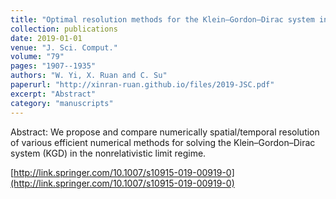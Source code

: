 ```yaml
---
title: "Optimal resolution methods for the Klein–Gordon–Dirac system in the nonrelativistic limit regime"
collection: publications
date: 2019-01-01
venue: "J. Sci. Comput."
volume: "79"
pages: "1907--1935"
authors: "W. Yi, X. Ruan and C. Su"
paperurl: "http://xinran-ruan.github.io/files/2019-JSC.pdf"
excerpt: "Abstract"
category: "manuscripts"
---
```

Abstract: We propose and compare numerically spatial/temporal resolution of various efficient numerical methods for solving the Klein–Gordon–Dirac system (KGD) in the nonrelativistic limit regime. 

[http://link.springer.com/10.1007/s10915-019-00919-0](http://link.springer.com/10.1007/s10915-019-00919-0)